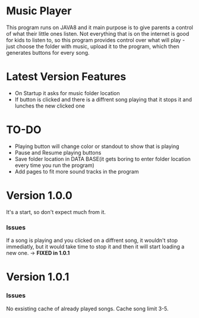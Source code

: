 # Music Player 
This program runs on JAVA8 and it main purpose is to give parents a control of what their little ones listen. Not everything that is on the internet is good for kids to listen to, so this program provides control over what will play -  just choose the folder with music, upload it to the program, which then generates buttons for every song.

# Latest Version Features
- On Startup it asks for music folder location
- If button is clicked and there is a diffrent song playing that it stops it and lunches the new clicked one

# TO-DO
- Playing button will change color or standout to show that is playing
- Pause and Resume playing buttons
- Save folder location in DATA BASE(it gets boring to enter folder location every time you run the program)
- Add pages to fit more sound tracks in the program

# Version 1.0.0
It's a start, so don't expect much from it.
<h3><b>Issues</b></h3>
If a song is playing and you clicked on a diffrent song, it wouldn't stop immediatly, but it would take time to stop it and then it will start loading a new one. -> <b>FIXED in 1.0.1</b>

# Version 1.0.1
 <h3><b>Issues</b></h3>
 No exsisting cache of already played songs. Cache song limit 3-5.
